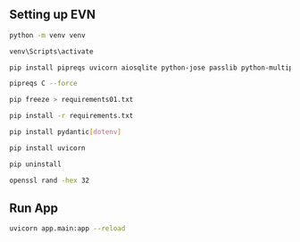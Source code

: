 ## Setting up EVN

```sh
python -m venv venv
```
```sh
venv\Scripts\activate
```

```sh
pip install pipreqs uvicorn aiosqlite python-jose passlib python-multipart "python-jose[cryptography]" "passlib[bcrypt]" pydantic[email] fastapi sqlalchemy pydantic-settings
```

```sh
pipreqs C --force
```

```sh
pip freeze > requirements01.txt
```

```sh
pip install -r requirements.txt
```

```sh
pip install pydantic[dotenv]

```

```sh
pip install uvicorn
```

```sh
pip uninstall
```

```sh
openssl rand -hex 32
```

## Run App

```sh
uvicorn app.main:app --reload
```
